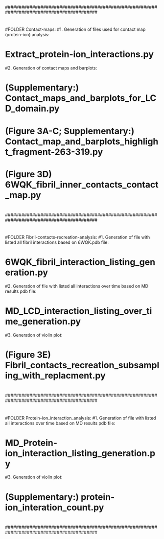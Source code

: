 ##########################################################################################
#
#FOLDER Contact-maps:
#1. Generation of files used for contact map (protein-ion) analysis:
#	Extract_protein-ion_interactions.py
#2. Generation of contact maps and barplots:
#	(Supplementary:) Contact_maps_and_barplots_for_LCD_domain.py
#	(Figure 3A-C; Supplementary:) Contact_map_and_barplots_highlight_fragment-263-319.py
#	(Figure 3D) 6WQK_fibril_inner_contacts_contact_map.py
#
##########################################################################################
#
#FOLDER Fibril-contacts-recreation-analysis:
#1. Generation of file with listed all fibril interactions based on 6WQK.pdb file:
#	6WQK_fibril_interaction_listing_generation.py
#2. Generation of file with listed all interactions over time based on MD results pdb file:
#	MD_LCD_interaction_listing_over_time_generation.py
#3. Generation of violin plot:
#	(Figure 3E) Fibril_contacts_recreation_subsampling_with_replacment.py
#
##########################################################################################
#
#FOLDER Protein-ion_interaction_analysis:
#1. Generation of file with listed all interactions over time based on MD results pdb file:
#	MD_Protein-ion_interaction_listing_generation.py
#3. Generation of violin plot:
#	(Supplementary:) protein-ion_interation_count.py
#
##########################################################################################

